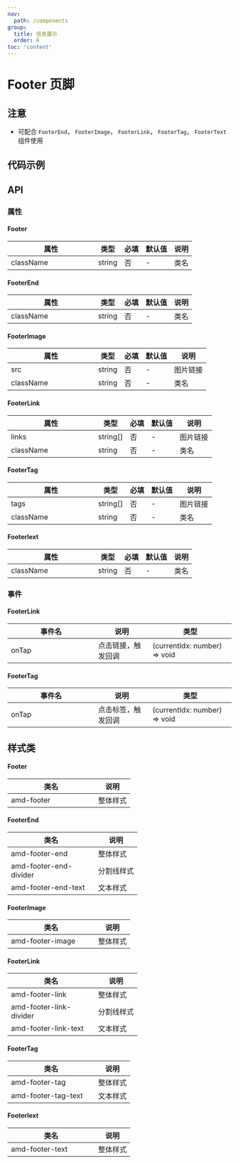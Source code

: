 ```yaml
---
nav:
  path: /components
group:
  title: 信息展示
  order: 8
toc: 'content'
---
```

# Footer 页脚

## 注意
- 可配合 `FooterEnd`， `FooterImage`， `FooterLink`， `FooterTag`， `FooterText` 组件使用

## 代码示例

<code src='../../demo/pages/Footer'></code>

## API
### 属性
#### Footer
| 属性 | 类型 | 必填 | 默认值 | 说明 |
| -----|-----|-----|-----|----- |
| className | string | 否 | - | 类名 |

#### FooterEnd
| 属性 | 类型 | 必填 | 默认值 | 说明 |
| -----|-----|-----|-----|----- |
| className | string | 否 | - | 类名 |

#### FooterImage
| 属性 | 类型 | 必填 | 默认值 | 说明 |
| -----|-----|-----|-----|----- |
| src | string | 否 | - | 图片链接 |
| className | string | 否 | - | 类名 |

#### FooterLink
| 属性 | 类型 | 必填 | 默认值 | 说明 |
| -----|-----|-----|-----|----- |
| links | string[] | 否 | - | 图片链接 |
| className | string | 否 | - | 类名 |

#### FooterTag
| 属性 | 类型 | 必填 | 默认值 | 说明 |
| -----|-----|-----|-----|----- |
| tags | string[] | 否 | - | 图片链接 |
| className | string | 否 | - | 类名 |

#### FooterIext
| 属性 | 类型 | 必填 | 默认值 | 说明 |
| -----|-----|-----|-----|----- |
| className | string | 否 | - | 类名 |

### 事件

#### FooterLink
| 事件名 | 说明 | 类型 |
| -----|-----|-----|
| onTap | 点击链接，触发回调 | (currentIdx: number) => void|

#### FooterTag
| 事件名 | 说明 | 类型 |
| -----|-----|-----|
| onTap | 点击标签，触发回调 |(currentIdx: number) => void|

## 样式类
#### Footer
| 类名                       | 说明             |
| -------------------------- | ---------------- |
| amd-footer            | 整体样式         |

#### FooterEnd
| 类名                       | 说明             |
| -------------------------- | ---------------- |
| amd-footer-end           | 整体样式         |
| amd-footer-end-divider          | 分割线样式        |
| amd-footer-end-text           | 文本样式         |

#### FooterImage
| 类名                       | 说明             |
| -------------------------- | ---------------- |
| amd-footer-image          | 整体样式         |

#### FooterLink
| 类名                       | 说明             |
| -------------------------- | ---------------- |
| amd-footer-link          | 整体样式         |
| amd-footer-link-divider         | 分割线样式         |
| amd-footer-link-text         | 文本样式         |

#### FooterTag
| 类名                       | 说明             |
| -------------------------- | ---------------- |
| amd-footer-tag         | 整体样式         |
| amd-footer-tag-text        | 文本样式       |

#### FooterIext
| 类名                       | 说明             |
| -------------------------- | ---------------- |
| amd-footer-text        | 整体样式         |

<style> 
table th:first-of-type { width: 180px; } 
.__dumi-default-layout-content article table:first-of-type th:nth-of-type(2)  {
    width: 140px
} 
.__dumi-default-layout-content article table:first-of-type th:nth-of-type(3)  {
    width: 30px
} 
.__dumi-default-layout-content article table:first-of-type th:nth-of-type(4)  {
    width: 50px
} 
.__dumi-default-layout-content article table:nth-of-type(2) th:nth-of-type(2)  {
    width: 140px
} 
.__dumi-default-layout-content article table:nth-of-type(2) th:nth-of-type(3)  {
    width: 30px
} 
.__dumi-default-layout-content article table:nth-of-type(2) th:nth-of-type(4)  {
    width: 50px
} 
.__dumi-default-layout-content article table:nth-of-type(3) th:nth-of-type(2)  {
    width: 140px
} 
.__dumi-default-layout-content article table:nth-of-type(3) th:nth-of-type(3)  {
    width: 30px
} 
.__dumi-default-layout-content article table:nth-of-type(3) th:nth-of-type(4)  {
    width: 50px
}
.__dumi-default-layout-content article table:nth-of-type(4) th:nth-of-type(2)  {
    width: 140px
} 
.__dumi-default-layout-content article table:nth-of-type(4) th:nth-of-type(3)  {
    width: 30px
} 
.__dumi-default-layout-content article table:nth-of-type(4) th:nth-of-type(4)  {
    width: 50px
}
.__dumi-default-layout-content article table:nth-of-type(5) th:nth-of-type(2)  {
    width: 140px
} 
.__dumi-default-layout-content article table:nth-of-type(5) th:nth-of-type(3)  {
    width: 30px
} 
.__dumi-default-layout-content article table:nth-of-type(5) th:nth-of-type(4)  {
    width: 50px
}
.__dumi-default-layout-content article table:nth-of-type(6) th:nth-of-type(2)  {
    width: 140px
} 
.__dumi-default-layout-content article table:nth-of-type(6) th:nth-of-type(3)  {
    width: 30px
} 
.__dumi-default-layout-content article table:nth-of-type(6) th:nth-of-type(4)  {
    width: 50px
}
</style> 
